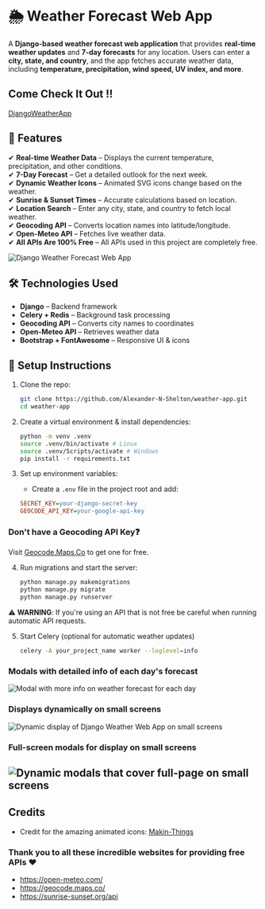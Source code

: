 # 🌦️ Weather Forecast Web App  

A **Django-based weather forecast web application** that provides **real-time weather updates** and **7-day forecasts** for any location. Users can enter a **city, state, and country**, and the app fetches accurate weather data, including **temperature, precipitation, wind speed, UV index, and more**.  

## Come Check It Out ‼️

[DjangoWeatherApp](https://djangoweatherwebapp.pythonanywhere.com/)

## 🚀 Features  

✔ **Real-time Weather Data** – Displays the current temperature, precipitation, and other conditions.  
✔ **7-Day Forecast** – Get a detailed outlook for the next week.  
✔ **Dynamic Weather Icons** – Animated SVG icons change based on the weather.  
✔ **Sunrise & Sunset Times** – Accurate calculations based on location.  
✔ **Location Search** – Enter any city, state, and country to fetch local weather.  
✔ **Geocoding API** – Converts location names into latitude/longitude.  
✔ **Open-Meteo API** – Fetches live weather data.  
✔ **All APIs Are 100% Free** – All APIs used in this project are completely free.

![Django Weather Forecast Web App](images/django_weather.png)

## 🛠️ Technologies Used  

- **Django** – Backend framework  
- **Celery + Redis** – Background task processing  
- **Geocoding API** – Converts city names to coordinates  
- **Open-Meteo API** – Retrieves weather data  
- **Bootstrap + FontAwesome** – Responsive UI & icons  

## 🔧 Setup Instructions  

1. Clone the repo:

    ```bash
    git clone https://github.com/Alexander-N-Shelton/weather-app.git
    cd weather-app
    ```

2. Create a virtual environment & install dependencies:

    ```bash
    python -m venv .venv
    source .venv/bin/activate # Linux
    source .venv/Scripts/activate # Windows
    pip install -r requirements.txt
    ```

3. Set up environment variables:

    - Create a `.env` file in the project root and add:

    ```ini
    SECRET_KEY=your-django-secret-key
    GEOCODE_API_KEY=your-google-api-key
    ```

### Don't have a Geocoding API Key❓

Visit [Geocode.Maps.Co](https://geocode.maps.co/) to get one for free.

4. Run migrations and start the server:

    ```bash
    python manage.py makemigrations
    python manage.py migrate
    python manage.py runserver
    ```

⚠️ **WARNING**: If you're using an API that is not free be careful when running automatic API requests.

5. Start Celery (optional for automatic weather updates)

    ```bash
    celery -A your_project_name worker --loglevel=info
    ```

### Modals with detailed info of each day's forecast

![Modal with more info on weather forecast for each day](images/django_weather_modal.png)

### Displays dynamically on small screens

![Dynamic display of Django Weather Web App on small screens](images/django_weather_small_screen.png)

### Full-screen modals for display on small screens

![Dynamic modals that cover full-page on small screens](images/django_weather_modal_small_screen.png)
---

## Credits

- Credit for the amazing animated icons:
[Makin-Things](https://github.com/Makin-Things/weather-icons)

### Thank you to all these incredible websites for providing free APIs ❤️

- <https://open-meteo.com/>
- <https://geocode.maps.co/>
- <https://sunrise-sunset.org/api>
